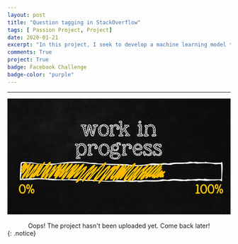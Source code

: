 ```yaml
---
layout: post
title: "Question tagging in StackOverflow"
tags: [ Passion Project, Project]
date: 2020-01-21
excerpt: "In this project, I seek to develop a machine learning model that automatically infers and tags the topic of a question on StackOverflow."
comments: True
project: True
badge: Facebook Challenge
badge-color: "purple"
---
```


---

![png](/assets/img/wip.jpg)
<center> Oops! The project hasn't been uploaded yet. Come back later! </center>
{: .notice}
